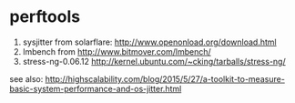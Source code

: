 # perftools
1. sysjitter from solarflare: http://www.openonload.org/download.html
2. lmbench from http://www.bitmover.com/lmbench/
3. stress-ng-0.06.12 http://kernel.ubuntu.com/~cking/tarballs/stress-ng/

see also: http://highscalability.com/blog/2015/5/27/a-toolkit-to-measure-basic-system-performance-and-os-jitter.html

